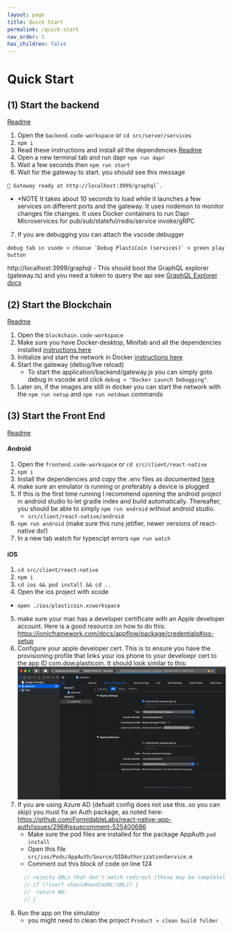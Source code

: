 ```yaml
---
layout: page
title: Quick Start
permalink: /quick-start
nav_order: 5
has_children: false
---
```


Quick Start
===========


(1) Start the backend
----------------
[Readme](https://github.com/opencircular/opencircular/blob/master/src/server/services/readme.md)

1. Open the `backend.code-workspace` or `cd src/server/services`
2. `npm i`
3. Read these instructions and install all the dependencies [Readme](https://github.com/opencircular/opencircular/blob/master/src/server/services/readme.md)
4. Open a new terminal tab and run dapr `npm run dapr`
5. Wait a few seconds then `npm run start`
6. Wait for the gateway to start. you should see this message 
```
🚀 Gateway ready at http://localhost:3999/graphql`.
```
  - *NOTE It takes about 10 seconds to load while it launches a few services on different ports and the gateway. It uses nodemon to monitor changes file changes. It uses Docker containers to run Dapr Microservices for pub/sub/stateful/redis/service invoke/gRPC
7. If you are debugging you can attach the vscode debugger 

```
debug tab in vsode > choose `Debug PlastiCoin (services)` > green play button
```
http://localhost:3999/graphql - This should boot the GraphQL explorer (gateway.ts) and you need a token to query the api see [GraphQL Explorer docs](#GraphQL-Explorer)

(2) Start the Blockchain
------------------
[Readme](https://github.com/opencircular/opencircular/blob/master/src/blockchain/hyperledger/readme.md)
1. Open the `blockchain.code-workspace`
2. Make sure you have Docker-desktop, Minifab and all the dependencies installed [instructions here](https://github.com/opencircular/opencircular/blob/master/src/blockchain/hyperledger/readme.md#1-prereq---install-minifabric)
3. Initialize and start the network in Docker [instructions here](https://github.com/opencircular/opencircular/blob/master/src/blockchain/hyperledger/readme.md#2-initialize-the-network-via-docker)
4. Start the gateway (debug/live reload) 
    - To start the application/backend/gateway.js you can simply goto debug in vscode and click `debug > "Docker Launch Debugging"`. 
5. Later on, if the images are still in docker you can start the network with the `npm run netup` and `npm run netdown` commands

(3) Start the Front End
------------------
[Readme](https://github.com/opencircular/opencircular/blob/master/src/client/react-native/readme.md)
#### Android

1. Open the `frontend.code-workspace` or `cd src/client/react-native`
2. `npm i`
3. Install the dependencies and copy the .env files as documented [here](https://github.com/opencircular/opencircular/blob/master/src/client/react-native/readme.md#install-frontend-dependencies)
3. make sure an emulator is running or preferably a device is plugged
4. If this is the first time running I recommend opening the android project in android studio 
to let gradle index and build automatically. Thereafter, you should be able to simply `npm run android` without android studio.
    - `src/client/react-native/android`
5. `npm run android` (make sure this runs jetifier, newer versions of react-native do!)
6. In a new tab watch for typescipt errors `npm run watch`


#### iOS

1. `cd src/client/react-native`
2. `npm i`
3. `cd ios && pod install && cd ..` 
4. Open the ios project with xcode
  - `open ./ios/plasticoin.xcworkspace`
5. make sure your mac has a developer certificate with an Apple developer account. Here is a good resource on how to do this: https://ionicframework.com/docs/appflow/package/credentials#ios-setup
6. Configure your apple developer cert. This is to ensure you have the provisioning profile that links your ios phone to your develoepr cert to the app ID com.dow.plasticoin. It should look similar to this:
![Image](./assets/images/ios-cert-config.png)
7. If you are using Azure AD (defualt config does not use this..so you can skip) you must fix an Auth package, as noted here: https://github.com/FormidableLabs/react-native-app-auth/issues/296#issuecomment-525400686
    - Make sure the pod files are installed for the package AppAuth `pod install`
    - Open this file `src/ios/Pods/AppAuth/Source/OIDAuthorizationService.m`
    - Comment out this block of code on line 124
    ```js
      // rejects URLs that don't match redirect (these may be completely unrelated to the authorization)
      // if (![self shouldHandleURL:URL]) {
      //  return NO;
      // }
    ```
7. Run the app on the simulator
    - you might need to clean the project `Product > clean build folder`